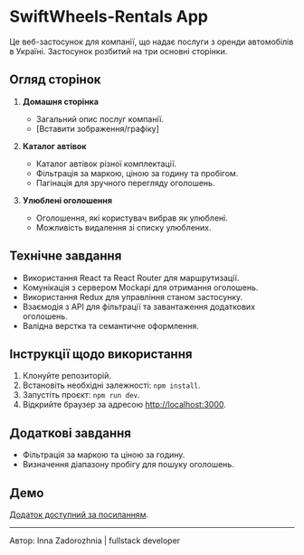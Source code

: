 # SwiftWheels-Rentals App

Це веб-застосунок для компанії, що надає послуги з оренди автомобілів в Україні.
Застосунок розбитий на три основні сторінки.

## Огляд сторінок

1. **Домашня сторінка**

   - Загальний опис послуг компанії.
   - [Вставити зображення/графіку]

2. **Каталог автівок**

   - Каталог автівок різної комплектації.
   - Фільтрація за маркою, ціною за годину та пробігом.
   - Пагінація для зручного перегляду оголошень.

3. **Улюблені оголошення**
   - Оголошення, які користувач вибрав як улюблені.
   - Можливість видалення зі списку улюблених.

## Технічне завдання

- Використання React та React Router для маршрутизації.
- Комунікація з сервером Mockapi для отримання оголошень.
- Використання Redux для управління станом застосунку.
- Взаємодія з API для фільтрації та завантаження додаткових оголошень.
- Валідна верстка та семантичне оформлення.

## Інструкції щодо використання

1. Клонуйте репозиторій.
2. Встановіть необхідні залежності: `npm install`.
3. Запустіть проєкт: `npm run dev`.
4. Відкрийте браузер за адресою [http://localhost:3000](http://localhost:3000).

## Додаткові завдання

- Фільтрація за маркою та ціною за годину.
- Визначення діапазону пробігу для пошуку оголошень.

## Демо

[Додаток доступний за посиланням](https://innaanatoliivna.github.io/SwiftWheels-Rentals-App/).

---

Автор: Inna Zadorozhnia | fullstack developer
